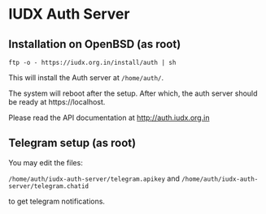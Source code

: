 # IUDX Auth Server 

## Installation on OpenBSD (as root) 
```
ftp -o - https://iudx.org.in/install/auth | sh
```
This will install the Auth server at `/home/auth/`.

The system will reboot after the setup. After which, the auth server should be
ready at https://localhost.

Please read the API documentation at http://auth.iudx.org.in

## Telegram setup (as root) 
You may edit the files:

`/home/auth/iudx-auth-server/telegram.apikey`
	and
`/home/auth/iudx-auth-server/telegram.chatid`

to get telegram notifications.
